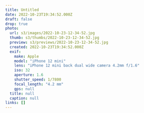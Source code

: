 ```yaml
---
title: Untitled
date: 2022-10-23T19:34:52.000Z
draft: false
drop: true
photo:
  url: s3/images/2022-10-23-12-34-52.jpg
  thumb: s3/thumbs/2022-10-23-12-34-52.jpg
  preview: s3/previews/2022-10-23-12-34-52.jpg
  created: 2022-10-23T19:34:52.000Z
  exif:
    make: Apple
    model: "iPhone 12 mini"
    lens: "iPhone 12 mini back dual wide camera 4.2mm f/1.6"
    iso: 32
    aperture: 1.6
    shutter_speed: 1/7800
    focal_length: "4.2 mm"
    gps: null
  title: null
  caption: null
links: []
---
```

